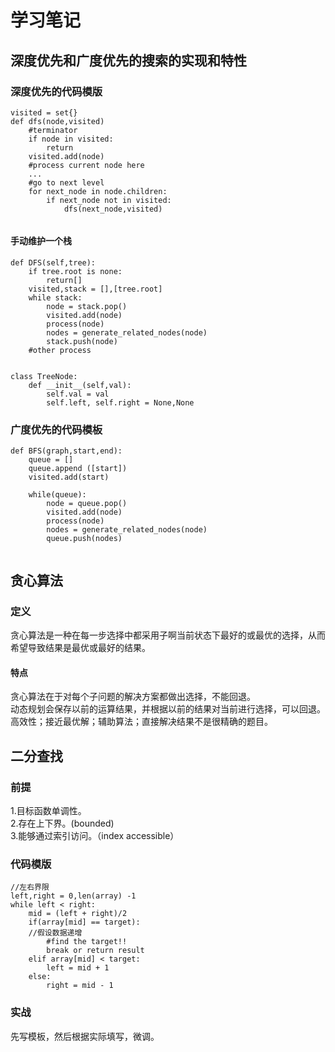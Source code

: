 # 学习笔记
## 深度优先和广度优先的搜索的实现和特性
### 深度优先的代码模版
```
visited = set{}
def dfs(node,visited)
	#terminator
	if node in visited:
		return
	visited.add(node)
	#process current node here
	...
	#go to next level
	for next_node in node.children:
		if next_node not in visited:
			dfs(next_node,visited)
		
``` 
#### 手动维护一个栈
```
def DFS(self,tree):
	if tree.root is none:
		return[]
	visited,stack = [],[tree.root]
	while stack:
		node = stack.pop()
		visited.add(node)
		process(node)
		nodes = generate_related_nodes(node)
		stack.push(node)
	#other process
	
```
```
class TreeNode:
	def __init__(self,val):
		self.val = val
		self.left, self.right = None,None
```
### 广度优先的代码模板
```
def BFS(graph,start,end):
	queue = []
	queue.append ([start])
	visited.add(start)
	
	while(queue):
		node = queue.pop()
		visited.add(node)
		process(node)
		nodes = generate_related_nodes(node)
		queue.push(nodes)
		
```

## 贪心算法
### 定义
贪心算法是一种在每一步选择中都采用子啊当前状态下最好的或最优的选择，从而希望导致结果是最优或最好的结果。<br>
#### 特点
贪心算法在于对每个子问题的解决方案都做出选择，不能回退。<br>
动态规划会保存以前的运算结果，并根据以前的结果对当前进行选择，可以回退。
高效性；接近最优解；辅助算法；直接解决结果不是很精确的题目。

## 二分查找
### 前提
1.目标函数单调性。<br>
2.存在上下界。(bounded)<br>
3.能够通过索引访问。（index accessible）<br>
### 代码模版
```
//左右界限
left,right = 0,len(array) -1
while left < right:
	mid = (left + right)/2
	if(array[mid] == target):
	//假设数据递增
		#find the target!!
		break or return result
	elif array[mid] < target:
		left = mid + 1
	else:
		right = mid - 1

```
### 实战
先写模板，然后根据实际填写，微调。